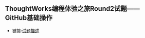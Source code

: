 ## ThoughtWorks编程体验之旅Round2试题——GitHub基础操作

* 链接:[试题描述](https://github.com/recruiting-system/2018-03-20-06-19-55-1521526795/blob/master/README.md)
